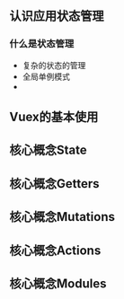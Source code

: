 ## 认识应用状态管理

### 什么是状态管理

- 复杂的状态的管理
- 全局单例模式
- 

## Vuex的基本使用



## 核心概念State

## 核心概念Getters

## 核心概念Mutations

## 核心概念Actions

## 核心概念Modules